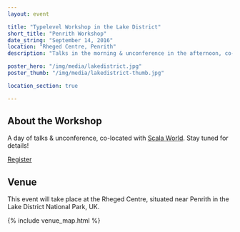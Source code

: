 ```yaml
---
layout: event

title: "Typelevel Workshop in the Lake District"
short_title: "Penrith Workshop"
date_string: "September 14, 2016"
location: "Rheged Centre, Penrith"
description: "Talks in the morning & unconference in the afternoon, co-located with Scala World."

poster_hero: "/img/media/lakedistrict.jpg"
poster_thumb: "/img/media/lakedistrict-thumb.jpg"

location_section: true

---
```


## About the Workshop

A day of talks & unconference, co-located with [Scala World](https://scala.world).
Stay tuned for details!

<a class="btn large" href="https://scala.world/">Register</a>

## Venue

This event will take place at the Rheged Centre, situated near Penrith in the Lake District National Park, UK.

{% include venue_map.html %}
